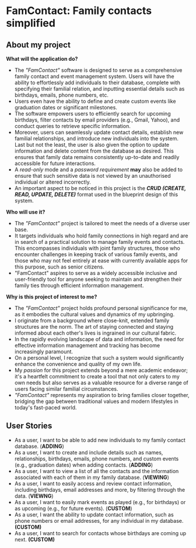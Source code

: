 # FamContact: Family contacts simplified

## About my project

**What will the application do?**

- The *"FamContact"* software is designed to serve as a 
comprehensive family contact and event management system.
Users will have the ability to effortlessly add 
individuals to their database, complete with specifying 
their familial relation, and inputting essential 
details such as birthdays, emails, phone numbers, etc. 
- Users even have the ability to define and create custom
events like graduation dates or significant milestones. 
- The software empowers users to efficiently search for 
upcoming birthdays, filter contacts by email providers 
(e.g., Gmail, Yahoo), and conduct queries to retrieve 
specific information. 
- Moreover, users can seamlessly 
update contact details, establish new familial 
relationships, and introduce new individuals into the 
system. Last but not the least, the user is also given
the option to update information and delete content from 
the database as desired. This ensures that family data 
remains consistently up-to-date and readily accessible for 
future interactions. 
- A *read-only* mode and a *password requirement* 
**may** also be added to ensure that such sensitive 
data is not viewed by an unauthorised 
individual or altered incorrectly.
- An important aspect to be noticed in this project is the
  ***CRUD (CREATE, READ, UPDATE, DELETE)*** format used in the
  blueprint design of this system.

**Who will use it?**

- The *"FamContact"* project is tailored to meet the 
needs of a diverse user base. 
- It targets individuals 
who hold family connections in high regard and are in 
search of a practical solution to manage family events 
and contacts. This encompasses individuals with joint 
family structures, those who encounter challenges in 
keeping track of various family events, and those who 
may not feel entirely at ease with currently available 
apps for this purpose, such as senior citizens.
- "FamContact" aspires to serve as a widely accessible
inclusive and user-friendly tool for anyone seeking to 
maintain and strengthen their family ties through efficient 
information management.

**Why is this project of interest to me?**

- The *"FamContact"* project holds profound personal 
significance for me, as it embodies the cultural values
and dynamics of my upbringing. 
- I originate from a 
background where close-knit, extended family structures 
are the norm. The art of staying connected and staying 
informed about each other's lives is ingrained in our 
cultural fabric. 
- In the rapidly evolving landscape of 
data and information, the need for effective 
information management and tracking has become 
increasingly paramount. 
- On a personal level, I 
recognize that such a system would significantly 
enhance the convenience and quality of my own life.
- My *passion* for this project extends beyond a mere 
academic endeavor; it's a heartfelt commitment to 
create a tool that not only caters to my own needs but 
also serves as a valuable resource for a diverse range 
of users facing similar familial circumstances.
- *"FamContact"* represents my aspiration to bring 
families closer together, bridging the gap between 
traditional values and modern lifestyles in today's 
fast-paced world.

## User Stories

- As a user, I want to be able to add new 
individuals to my family contact database. 
(**ADDING**) 
- As a user, I want to create and include details 
such as names, relationships, birthdays, emails, 
phone numbers, and custom events 
(e.g., graduation dates) when adding contacts. 
(**ADDING**)
- As a user, I want to view a list of all the 
contacts and the information associated with 
each of them in my family database. (**VIEWING**)
- As a user, I want to easily access and 
review contact information, including birthdays, 
email addresses and more, by filtering through
the data. (**VIEWNG**)
- As a user, I want to easily mark events as 
played (e.g., for birthdays) or as upcoming 
(e.g., for future events). (**CUSTOM**)
- As a user, I want the ability to update 
contact information, such as phone numbers or 
email addresses, for any individual in my 
database. **(CUSTOM)**
- As a user, I want to search for contacts 
whose birthdays are coming up next.
**(CUSTOM)**